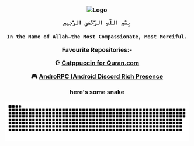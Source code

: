 <h3 align="center">
	<img src="https://raw.githubusercontent.com/mustafakhalaf-git/mustafakhalaf-git/main/Bismillah2.png" width="300" alt="Logo"/></br>
	
	بِسْمِ اللَّهِ الرَّحْمَنِ الرَّحِيمِ
		
	In the Name of Allah—the Most Compassionate, Most Merciful.
Favourite Repositories:-

☪️ [Catppuccin for Quran.com](https://github.com/mustafakhalaf-git/quran)

🎮 [AndroRPC (Android Discord Rich Presence](https://github.com/mustafakhalaf-git/AndroRPC)

here's some snake

<img src="snake.svg">
</h3>
